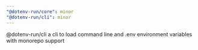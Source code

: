 ```yaml
---
"@dotenv-run/core": minor
"@dotenv-run/cli": minor
---
```


@dotenv-run/cli a cli to load command line and .env environment variables with monorepo support
